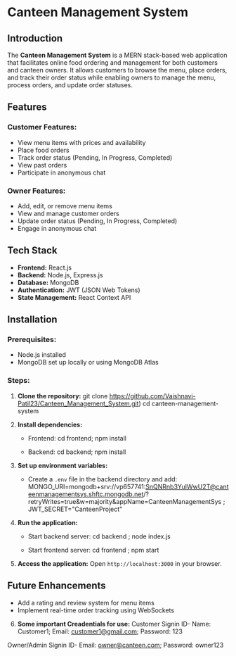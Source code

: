 # Canteen Management System

## Introduction

The **Canteen Management System** is a MERN stack-based web application that facilitates online food ordering and management for both customers and canteen owners. It allows customers to browse the menu, place orders, and track their order status while enabling owners to manage the menu, process orders, and update order statuses.

## Features

### Customer Features:

- View menu items with prices and availability
- Place food orders
- Track order status (Pending, In Progress, Completed)
- View past orders
- Participate in anonymous chat

### Owner Features:

- Add, edit, or remove menu items
- View and manage customer orders
- Update order status (Pending, In Progress, Completed)
- Engage in anonymous chat

## Tech Stack

- **Frontend:** React.js
- **Backend:** Node.js, Express.js
- **Database:** MongoDB
- **Authentication:** JWT (JSON Web Tokens)
- **State Management:** React Context API

## Installation

### Prerequisites:

- Node.js installed
- MongoDB set up locally or using MongoDB Atlas

### Steps:

1. **Clone the repository:**
   git clone https://github.com/Vaishnavi-Patil23/Canteen_Management_System.git)
   cd canteen-management-system

2. **Install dependencies:**
   - Frontend:
     cd frontend;
     npm install

   - Backend:
     cd backend;
     npm install

3. **Set up environment variables:**
   - Create a `.env` file in the backend directory and add:
     MONGO_URI=mongodb+srv://vp657741:SnQNRnb3YuIWwU2T@canteenmanagementsys.shftc.mongodb.net/?retryWrites=true&w=majority&appName=CanteenManagementSys ;
     JWT_SECRET="CanteenProject"

4. **Run the application:**
   - Start backend server:
     cd backend ;
     node index.js

   - Start frontend server:
     cd frontend ;
     npm start

5. **Access the application:**
   Open `http://localhost:3000` in your browser.

## Future Enhancements

- Add a rating and review system for menu items
- Implement real-time order tracking using WebSockets

6. **Some important Creadentials for use:**
Customer Signin ID-
  Name: Customer1;
  Email: customer1@gmail.com;
  Password: 123
  
Owner/Admin Signin ID-
  Email: owner@canteen.com;
  Password: owner123
